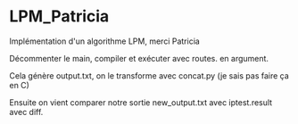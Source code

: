 # LPM_Patricia
Implémentation d'un algorithme LPM, merci Patricia 

Décommenter le main, compiler et exécuter avec routes. en argument.

Cela génère output.txt, on le transforme avec concat.py (je sais pas faire ça en C)

Ensuite on vient comparer notre sortie new_output.txt avec iptest.result avec diff.


